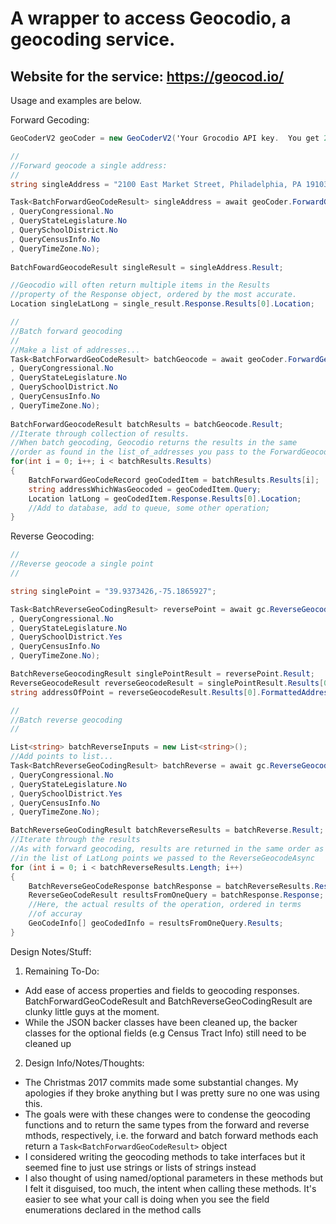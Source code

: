 # A wrapper to access Geocodio, a geocoding service.  

## Website for the service: https://geocod.io/

Usage and examples are below.

Forward Gecoding:

```c#
GeoCoderV2 geoCoder = new GeoCoderV2('Your Grocodio API key.  You get 2500 free lookups per day!');

//
//Forward geocode a single address:
//
string singleAddress = "2100 East Market Street, Philadelphia, PA 19103";

Task<BatchForwardGeoCodeResult> singleAddress = await geoCoder.ForwardGeocodeAsync(singleAddress
, QueryCongressional.No
, QueryStateLegislature.No
, QuerySchoolDistrict.No
, QueryCensusInfo.No
, QueryTimeZone.No);
                         
BatchFowardGeocodeResult singleResult = singleAddress.Result;

//Geocodio will often return multiple items in the Results 
//property of the Response object, ordered by the most accurate.
Location singleLatLong = single_result.Response.Results[0].Location;

//
//Batch forward geocoding
//
//Make a list of addresses...
Task<BatchForwardGeoCodeResult> batchGeocode = await geoCoder.ForwardGeocodeAsync(list_of_addresses
, QueryCongressional.No
, QueryStateLegislature.No
, QuerySchoolDistrict.No
, QueryCensusInfo.No
, QueryTimeZone.No);
                         
BatchForwardGeocodeResult batchResults = batchGeocode.Result;
//Iterate through collection of results.
//When batch geocoding, Geocodio returns the results in the same
//order as found in the list_of_addresses you pass to the ForwardGeocodeAsync method.
for(int i = 0; i++; i < batchResults.Results)
{
    BatchForwardGeoCodeRecord geoCodedItem = batchResults.Results[i];
    string addressWhichWasGeocoded = geoCodedItem.Query;
    Location latLong = geoCodedItem.Response.Results[0].Location;
    //Add to database, add to queue, some other operation;
}
```

Reverse Geocoding:

```c#
//
//Reverse geocode a single point
//

string singlePoint = "39.9373426,-75.1865927";

Task<BatchReverseGeoCodingResult> reversePoint = await gc.ReverseGeocodeAsync(singlePoint
, QueryCongressional.No
, QueryStateLegislature.No
, QuerySchoolDistrict.Yes
, QueryCensusInfo.No
, QueryTimeZone.No);

BatchReverseGeocodingResult singlePointResult = reversePoint.Result;
ReverseGeocodeResult reverseGeocodeResult = singlePointResult.Results[0].Response.Results;
string addressOfPoint = reverseGeocodeResult.Results[0].FormattedAddress;

//
//Batch reverse geocoding
//

List<string> batchReverseInputs = new List<string>();
//Add points to list...
Task<BatchReverseGeoCodingResult> batchReverse = await gc.ReverseGeocodeAsync(batchReverseInputs
, QueryCongressional.No
, QueryStateLegislature.No
, QuerySchoolDistrict.Yes
, QueryCensusInfo.No
, QueryTimeZone.No);

BatchReverseGeoCodingResult batchReverseResults = batchReverse.Result;
//Iterate through the results
//As with forward geocoding, results are returned in the same order as found
//in the list of LatLong points we passed to the ReverseGeocodeAsync
for (int i = 0; i < batchReverseResults.Length; i++)
{
    BatchReverseGeoCodeResponse batchResponse = batchReverseResults.Results[i];
    ReverseGeoCodeResult resultsFromOneQuery = batchResponse.Response;
    //Here, the actual results of the operation, ordered in terms
    //of accuray
    GeoCodeInfo[] geoCodedInfo = resultsFromOneQuery.Results;
}

```

Design Notes/Stuff:

1. Remaining To-Do:
  * Add ease of access properties and fields to geocoding responses.  BatchForwardGeoCodeResult and BatchReverseGeoCodingResult are clunky little guys at the moment.
  * While the JSON backer classes have been cleaned up, the backer classes for the optional fields (e.g Census Tract Info) still need to be cleaned up
2. Design Info/Notes/Thoughts:
  * The Christmas 2017 commits made some substantial changes.  My apologies if they broke anything but I was pretty sure no one was using this.
  * The goals were with these changes were to condense the geocoding functions and to return the same types from the forward and reverse mthods, respectively, i.e. the forward and batch forward methods each return a `Task<BatchForwardGeoCodeResult>` object
  * I considered writing the geocoding methods to take interfaces but it seemed fine to just use strings or lists of strings instead
  * I also thought of using named/optional parameters in these methods but I felt it disguised, too much, the intent when calling these methods.  It's easier to see what your call is doing when you see the field enumerations declared in the method calls
